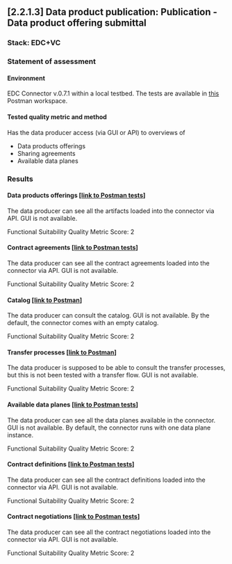 ## [2.2.1.3] Data product publication: Publication - Data product offering submittal
### Stack: EDC+VC

### Statement of assessment
#### Environment

EDC Connector v.0.7.1 within a local testbed.
The tests are available in [this](https://www.postman.com/i2cat-dev/workspace/deployemds) Postman workspace.

#### Tested quality metric and method

Has the data producer access (via GUI or API) to overviews of

- Data products offerings
- Sharing agreements
- Available data planes

### Results
#### Data products offerings [[link to Postman tests](https://www.postman.com/i2cat-dev/workspace/deployemds/folder/36812968-9ce34b1f-3a11-4a19-b73c-46c332e5e165?action=share&source=copy-link&creator=36812968&ctx=documentation)]

The data producer can see all the artifacts loaded into the connector via API.
GUI is not available.

Functional Suitability Quality Metric Score: 2

#### Contract agreements [[link to Postman tests](https://www.postman.com/i2cat-dev/workspace/deployemds/folder/36812968-a8a150be-50d8-471b-a80b-dab2c61861fb?action=share&source=copy-link&creator=36812968&ctx=documentation)]

The data producer can see all the contract agreements loaded into the connector via API.
GUI is not available.

Functional Suitability Quality Metric Score: 2

#### Catalog [[link to Postman](https://www.postman.com/i2cat-dev/workspace/deployemds/folder/36812968-6b36ee62-0cec-49c1-b34a-b1f7dd74ed6b?action=share&source=copy-link&creator=36812968&ctx=documentation)]

The data producer can consult the catalog.
GUI is not available.
By the default, the connector comes with an empty catalog.

Functional Suitability Quality Metric Score: 2

#### Transfer processes [[link to Postman](https://www.postman.com/i2cat-dev/workspace/deployemds/folder/36812968-163f8f41-97e1-42be-8331-b1bf29974068?action=share&source=copy-link&creator=36812968&ctx=documentation)]

The data producer is supposed to be able to consult the transfer processes, but this is not been tested with a transfer flow.
GUI is not available.

Functional Suitability Quality Metric Score: 2

#### Available data planes [[link to Postman tests](https://www.postman.com/i2cat-dev/workspace/deployemds/folder/36812968-045542a4-413c-4924-b045-4433d125c2e5?action=share&source=copy-link&creator=36812968&ctx=documentation)]

The data producer can see all the data planes available in the connector.
GUI is not available.
By default, the connector runs with one data plane instance.

Functional Suitability Quality Metric Score: 2

#### Contract definitions [[link to Postman tests](https://www.postman.com/i2cat-dev/workspace/deployemds/folder/36812968-5d66388c-db0b-4cb6-977a-4a0f6c91d4f4?ctx=documentation)]

The data producer can see all the contract definitions loaded into the connector via API.
GUI is not available.

Functional Suitability Quality Metric Score: 2

#### Contract negotiations [[link to Postman tests](https://www.postman.com/i2cat-dev/workspace/deployemds/folder/36812968-f1a36521-ac88-4e97-85a1-49326f712596?ctx=documentation)]

The data producer can see all the contract negotiations loaded into the connector via API.
GUI is not available.

Functional Suitability Quality Metric Score: 2
